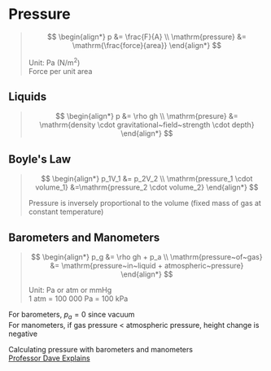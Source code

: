 # Pressure

> $$
\begin{align*}
  p &= \frac{F}{A} \\
  \mathrm{pressure} &= \mathrm{\frac{force}{area}}
\end{align*}
> $$
>
> Unit: Pa (N/m<sup>2</sup>) \
> Force per unit area

## Liquids

> $$
\begin{align*}
  p &= \rho gh \\
  \mathrm{presure} &= \mathrm{density \cdot gravitational~field~strength \cdot depth}
\end{align*}
> $$

## Boyle's Law

> $$
\begin{align*}
  p_1V_1 &= p_2V_2 \\
  \mathrm{pressure_1 \cdot volume_1} &=\mathrm{pressure_2 \cdot volume_2}
\end{align*}
> $$
>
> Pressure is inversely proportional to the volume (fixed mass of gas at constant temperature)

## Barometers and Manometers

> $$
\begin{align*}
  p_g &= \rho gh + p_a \\
  \mathrm{pressure~of~gas} &= \mathrm{pressure~in~liquid + atmospheric~pressure}
\end{align*}
> $$
>
> Unit: Pa or atm or mmHg \
> 1 atm = 100 000 Pa = 100 kPa

For barometers, $p_a=0$ since vacuum \
For manometers, if gas pressure < atmospheric pressure, height change is negative

Calculating pressure with barometers and manometers \
[Professor Dave Explains](https://youtu.be/YI4RRZ3ZM7g?si=wJwm3DNwbSpKZUOl)

